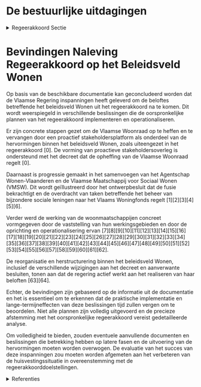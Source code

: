 # De bestuurlijke uitdagingen

<details>
        <summary>Regeerakkoord Sectie </summary>
        <p>4.2.5 De bestuurlijke uitdagingen De Vlaamse Woonraad wordt omgevormd tot een proactief stakeholdersoverleg. De relevante stakeholders worden in de voorbe-reiding van een dossier betrokken in functie van de eerste principiële goedkeuring. De Woonraad zelf wordt opgeheven en de formele adviesverplichting vervalt. Om het Woonbeleid nog beter vorm te geven en maximaal in te zetten op kennis-deling binnen het beleidsveld Wonen worden het agentschap Wonen-Vlaanderen en de Vlaamse Maatschappij voor Sociaal Wonen gefuseerd. Vlaanderen bestuurt en investeert, zonder extra lasten </p>
        </details> 

# Bevindingen Naleving Regeerakkoord op het Beleidsveld Wonen

Op basis van de beschikbare documentatie kan geconcludeerd worden dat de Vlaamse Regering inspanningen heeft geleverd om de beloftes betreffende het beleidsveld Wonen uit het regeerakkoord na te komen. Dit wordt weerspiegeld in verschillende beslissingen die de oorspronkelijke plannen van het regeerakkoord implementeren en operationaliseren. 

Er zijn concrete stappen gezet om de Vlaamse Woonraad op te heffen en te vervangen door een proactief stakeholdersplatform als onderdeel van de hervormingen binnen het beleidsveld Wonen, zoals uiteengezet in het regeerakkoord \[0\]. De vorming van proactieve stakeholdersoverleg is ondersteund met het decreet dat de opheffing van de Vlaamse Woonraad regelt \[0\].

Daarnaast is progressie gemaakt in het samenvoegen van het Agentschap Wonen-Vlaanderen en de Vlaamse Maatschappij voor Sociaal Wonen (VMSW). Dit wordt geïllustreerd door het ontwerpbesluit dat de fusie bekrachtigt en de overdracht van taken betreffende het beheer van bijzondere sociale leningen naar het Vlaams Woningfonds regelt \[1\]\[2\]\[3\]\[4\]\[5\]\[6\].

Verder werd de werking van de woonmaatschappijen concreet vormgegeven door de vaststelling van hun werkingsgebieden en door de oprichting en operationalisering ervan \[7\]\[8\]\[9\]\[10\]\[11\]\[12\]\[13\]\[14\]\[15\]\[16\]\[17\]\[18\]\[19\]\[20\]\[21\]\[22\]\[23\]\[24\]\[25\]\[26\]\[27\]\[28\]\[29\]\[30\]\[31\]\[32\]\[33\]\[34\]\[35\]\[36\]\[37\]\[38\]\[39\]\[40\]\[41\]\[42\]\[43\]\[44\]\[45\]\[46\]\[47\]\[48\]\[49\]\[50\]\[51\]\[52\]\[53\]\[54\]\[55\]\[56\]\[57\]\[58\]\[59\]\[60\]\[61\]\[62\].

De reorganisatie en herstructurering binnen het beleidsveld Wonen, inclusief de verschillende wijzigingen aan het decreet en aanverwante besluiten, tonen aan dat de regering actief werkt aan het realiseren van haar beloften \[63\]\[64\].

Echter, de bevindingen zijn gebaseerd op de informatie uit de documentatie en het is essentieel om te erkennen dat de praktische implementatie en lange-termijneffecten van deze beslissingen tijd zullen vergen om te beoordelen. Niet alle plannen zijn volledig uitgevoerd en de precieze afstemming met het oorspronkelijke regeerakkoord vereist gedetailleerde analyse. 

Om volledigheid te bieden, zouden eventuele aanvullende documenten en beslissingen die betrekking hebben op latere fasen en de uitvoering van de hervormingen moeten worden overwogen. De evaluatie van het succes van deze inspanningen zou moeten worden afgemeten aan het verbeteren van de huisvestingssituatie in overeenstemming met de regeerakkoorddoelstellingen.

<details>
        <summary> Referenties</summary>
        
**[\[0\]](https://beslissingenvlaamseregering.vlaanderen.be/?search=Decreet%20opheffing%20Vlaamse%20Woonraad&dateOption=select&startDate=2020-07-03T08%3A00%3A00Z&endDate=2020-07-03T08%3A00%3A00Z)** : **(2020-07-03)** Decreet opheffing Vlaamse Woonraad 

**[\[1\]](https://beslissingenvlaamseregering.vlaanderen.be/?search=Vlaams%20Woningfonds%3A%20voordracht%20leden%20raad%20van%20bestuur%20en%20vervanging%20regeringscommissarissen&dateOption=select&startDate=2023-06-16T08%3A00%3A00Z&endDate=2023-06-16T08%3A00%3A00Z)** : **(2023-06-16)** Vlaams Woningfonds: voordracht leden raad van bestuur en vervanging regeringscommissarissen 

**[\[2\]](https://beslissingenvlaamseregering.vlaanderen.be/?search=Herstructurering%20beleidsveld%20Wonen%3A%20voorontwerp%20van%20decreet&dateOption=select&startDate=2021-11-12T09%3A00%3A00Z&endDate=2021-11-12T09%3A00%3A00Z)** : **(2021-11-12)** Herstructurering beleidsveld Wonen: voorontwerp van decreet 

**[\[3\]](https://beslissingenvlaamseregering.vlaanderen.be/?search=Herstructurering%20beleidsveld%20Wonen%3A%20voorontwerp%20van%20decreet&dateOption=select&startDate=2022-01-14T09%3A00%3A00Z&endDate=2022-01-14T09%3A00%3A00Z)** : **(2022-01-14)** Herstructurering beleidsveld Wonen: voorontwerp van decreet 

**[\[4\]](https://beslissingenvlaamseregering.vlaanderen.be/?search=Herstructurering%20beleidsveld%20Wonen%3A%20ontwerpdecreet&dateOption=select&startDate=2022-03-18T09%3A00%3A00Z&endDate=2022-03-18T09%3A00%3A00Z)** : **(2022-03-18)** Herstructurering beleidsveld Wonen: ontwerpdecreet 

**[\[5\]](https://beslissingenvlaamseregering.vlaanderen.be/?search=Herstructurering%20beleidsveld%20Wonen%3A%20ontwerpdecreet&dateOption=select&startDate=2022-06-03T08%3A00%3A00Z&endDate=2022-06-03T08%3A00%3A00Z)** : **(2022-06-03)** Herstructurering beleidsveld Wonen: ontwerpdecreet 

**[\[6\]](https://beslissingenvlaamseregering.vlaanderen.be/?search=Overdracht%20personeelsleden%20Vlaamse%20Maatschappij%20voor%20Sociaal%20Wonen%20%28VMSW%29%20aan%20agentschap%20Wonen-Vlaanderen&dateOption=select&startDate=2022-12-16T09%3A00%3A00Z&endDate=2022-12-16T09%3A00%3A00Z)** : **(2022-12-16)** Overdracht personeelsleden Vlaamse Maatschappij voor Sociaal Wonen (VMSW) aan agentschap Wonen-Vlaanderen 

**[\[7\]](https://beslissingenvlaamseregering.vlaanderen.be/?search=Vaststellen%20werkingsgebieden%20woonmaatschappijen&dateOption=select&startDate=2022-02-04T09%3A00%3A00Z&endDate=2022-02-04T09%3A00%3A00Z)** : **(2022-02-04)** Vaststellen werkingsgebieden woonmaatschappijen 

**[\[8\]](https://beslissingenvlaamseregering.vlaanderen.be/?search=N-project%20%27Operationalisering%20Woonmaatschappijen%27%20bij%20het%20Agentschap%20Wonen%20in%20Vlaanderen&dateOption=select&startDate=2022-10-21T08%3A00%3A00Z&endDate=2022-10-21T08%3A00%3A00Z)** : **(2022-10-21)** N-project 'Operationalisering Woonmaatschappijen' bij het Agentschap Wonen in Vlaanderen 

**[\[9\]](https://beslissingenvlaamseregering.vlaanderen.be/?search=Herweging%20functie%20administrateur-generaal%20Agentschap%20Wonen%20in%20Vlaanderen&dateOption=select&startDate=2022-12-09T09%3A00%3A00Z&endDate=2022-12-09T09%3A00%3A00Z)** : **(2022-12-09)** Herweging functie administrateur-generaal Agentschap Wonen in Vlaanderen 

**[\[10\]](https://beslissingenvlaamseregering.vlaanderen.be/?search=Wijziging%20diverse%20besluiten%20rond%20woonbeleid&dateOption=select&startDate=2023-10-27T08%3A00%3A00Z&endDate=2023-10-27T08%3A00%3A00Z)** : **(2023-10-27)** Wijziging diverse besluiten rond woonbeleid 

**[\[11\]](https://beslissingenvlaamseregering.vlaanderen.be/?search=Raad%20van%20bestuur%20van%20de%20Vlaamse%20Maatschappij%20voor%20Sociaal%20Wonen%20%28VMSW%29%3A%20vervanging%20voorzitter%2C%20ondervoorzitter%2C%20leden%20en%20regeringscommissarissen&dateOption=select&startDate=2020-02-21T09%3A00%3A00Z&endDate=2020-02-21T09%3A00%3A00Z)** : **(2020-02-21)** Raad van bestuur van de Vlaamse Maatschappij voor Sociaal Wonen (VMSW): vervanging voorzitter, ondervoorzitter, leden en regeringscommissarissen 

**[\[12\]](https://beslissingenvlaamseregering.vlaanderen.be/?search=Uitvoeringsbesluit%20bij%20decreet%20met%20diverse%20maatregelen%20rond%20de%20herstructurering%20van%20het%20beleidsveld%20wonen%20&dateOption=select&startDate=2022-11-10T07%3A00%3A00Z&endDate=2022-11-10T07%3A00%3A00Z)** : **(2022-11-10)** Uitvoeringsbesluit bij decreet met diverse maatregelen rond de herstructurering van het beleidsveld wonen  

**[\[13\]](https://beslissingenvlaamseregering.vlaanderen.be/?search=Wijzigingsdecreet%20wonen%3A%20regelgevend%20kader%20woonmaatschappijen%20en%20geplande%20aanpassingen%20sociale%20huurstelsel&dateOption=select&startDate=2021-03-05T09%3A00%3A00Z&endDate=2021-03-05T09%3A00%3A00Z)** : **(2021-03-05)** Wijzigingsdecreet wonen: regelgevend kader woonmaatschappijen en geplande aanpassingen sociale huurstelsel 

**[\[14\]](https://beslissingenvlaamseregering.vlaanderen.be/?search=Wijziging%20decreten%20rond%20wonen%3A%20regelgevend%20kader%20woonmaatschappijen%20en%20aanpassingen%20sociale%20huurstelsel&dateOption=select&startDate=2020-12-18T09%3A00%3A00Z&endDate=2020-12-18T09%3A00%3A00Z)** : **(2020-12-18)** Wijziging decreten rond wonen: regelgevend kader woonmaatschappijen en aanpassingen sociale huurstelsel 

**[\[15\]](https://beslissingenvlaamseregering.vlaanderen.be/?search=Wijzigingsdecreet%20wonen%3A%20regelgevend%20kader%20woonmaatschappijen%20en%20geplande%20aanpassingen%20sociale%20huurstelsel&dateOption=select&startDate=2021-05-28T08%3A00%3A00Z&endDate=2021-05-28T08%3A00%3A00Z)** : **(2021-05-28)** Wijzigingsdecreet wonen: regelgevend kader woonmaatschappijen en geplande aanpassingen sociale huurstelsel 

**[\[16\]](https://beslissingenvlaamseregering.vlaanderen.be/?search=Wijziging%20decreten%20wonen&dateOption=select&startDate=2023-01-20T09%3A00%3A00Z&endDate=2023-01-20T09%3A00%3A00Z)** : **(2023-01-20)** Wijziging decreten wonen 

**[\[17\]](https://beslissingenvlaamseregering.vlaanderen.be/?search=Wijzigingsbesluit%20energieprestatie%20sociale%20huisvesting&dateOption=select&startDate=2020-04-30T08%3A00%3A00Z&endDate=2020-04-30T08%3A00%3A00Z)** : **(2020-04-30)** Wijzigingsbesluit energieprestatie sociale huisvesting 

**[\[18\]](https://beslissingenvlaamseregering.vlaanderen.be/?search=Wijziging%20besluit%20Vlaamse%20Codex%20Wonen%202021%20en%20oprichtingsbesluit%20Agentschap%20Wonen-Vlaanderen&dateOption=select&startDate=2022-10-14T08%3A00%3A00Z&endDate=2022-10-14T08%3A00%3A00Z)** : **(2022-10-14)** Wijziging besluit Vlaamse Codex Wonen 2021 en oprichtingsbesluit Agentschap Wonen-Vlaanderen 

**[\[19\]](https://beslissingenvlaamseregering.vlaanderen.be/?search=Wijzigingsbesluit%20energieprestatie%20sociale%20huisvesting&dateOption=select&startDate=2020-07-10T08%3A00%3A00Z&endDate=2020-07-10T08%3A00%3A00Z)** : **(2020-07-10)** Wijzigingsbesluit energieprestatie sociale huisvesting 

**[\[20\]](https://beslissingenvlaamseregering.vlaanderen.be/?search=Wijziging%20besluiten%20Wonen&dateOption=select&startDate=2023-07-07T09%3A00%3A00Z&endDate=2023-07-07T09%3A00%3A00Z)** : **(2023-07-07)** Wijziging besluiten Wonen 

**[\[21\]](https://beslissingenvlaamseregering.vlaanderen.be/?search=Technische%20wijzigingen%20inzake%20woningkwaliteit&dateOption=select&startDate=2022-06-10T08%3A00%3A00Z&endDate=2022-06-10T08%3A00%3A00Z)** : **(2022-06-10)** Technische wijzigingen inzake woningkwaliteit 

**[\[22\]](https://beslissingenvlaamseregering.vlaanderen.be/?search=Algemene%20vergadering%20en%20raad%20van%20bestuur%20van%20de%20vzw%20Sociale%20Dienst%20voor%20het%20Vlaamse%20overheidspersoneel%3A%20vervanging%20lid%20overheidsdelegatie&dateOption=select&startDate=2022-02-18T09%3A00%3A00Z&endDate=2022-02-18T09%3A00%3A00Z)** : **(2022-02-18)** Algemene vergadering en raad van bestuur van de vzw Sociale Dienst voor het Vlaamse overheidspersoneel: vervanging lid overheidsdelegatie 

**[\[23\]](https://beslissingenvlaamseregering.vlaanderen.be/?search=Vaste%20delegaties%20van%20de%20Vlaamse%20Regering%3A%20vertegenwoordiging%20in%20overleg-%20en%20onderhandelingsorganen&dateOption=select&startDate=2019-10-18T08%3A00%3A00Z&endDate=2019-10-18T08%3A00%3A00Z)** : **(2019-10-18)** Vaste delegaties van de Vlaamse Regering: vertegenwoordiging in overleg- en onderhandelingsorganen 

**[\[24\]](https://beslissingenvlaamseregering.vlaanderen.be/?search=Wijzigingsbesluit%20Vlaamse%20Codex%20Wonen%202021%20en%20oprichtingsbesluit%20Agentschap%20Wonen-Vlaanderen&dateOption=select&startDate=2022-07-15T08%3A00%3A00Z&endDate=2022-07-15T08%3A00%3A00Z)** : **(2022-07-15)** Wijzigingsbesluit Vlaamse Codex Wonen 2021 en oprichtingsbesluit Agentschap Wonen-Vlaanderen 

**[\[25\]](https://beslissingenvlaamseregering.vlaanderen.be/?search=Aangepaste%20vertegenwoordiging%20van%20de%20Vlaamse%20Regering%20in%20overleg-%20en%20onderhandelingsorganen&dateOption=select&startDate=2023-11-23T16%3A00%3A00Z&endDate=2023-11-23T16%3A00%3A00Z)** : **(2023-11-23)** Aangepaste vertegenwoordiging van de Vlaamse Regering in overleg- en onderhandelingsorganen 

**[\[26\]](https://beslissingenvlaamseregering.vlaanderen.be/?search=Oproep%20tot%20erkenning%20en%20financiering%20van%20een%20Steunpunt%20voor%20%0ABeleidsrelevant%20Onderzoek%20voor%20het%20thema%20Wonen%20%282021-2025%29&dateOption=select&startDate=2020-05-29T08%3A00%3A00Z&endDate=2020-05-29T08%3A00%3A00Z)** : **(2020-05-29)** Oproep tot erkenning en financiering van een Steunpunt voor 
Beleidsrelevant Onderzoek voor het thema Wonen (2021-2025) 

**[\[27\]](https://beslissingenvlaamseregering.vlaanderen.be/?search=Verhouding%20stemrechten%20tussen%20de%20in%20de%20werkingsgebieden%20voor%20woonmaatschappijen%20gelegen%20gemeenten%20en%20OCMW%E2%80%99s%3A%20wijzigingsbesluit&dateOption=select&startDate=2023-05-05T08%3A00%3A00Z&endDate=2023-05-05T08%3A00%3A00Z)** : **(2023-05-05)** Verhouding stemrechten tussen de in de werkingsgebieden voor woonmaatschappijen gelegen gemeenten en OCMW’s: wijzigingsbesluit 

**[\[28\]](https://beslissingenvlaamseregering.vlaanderen.be/?search=Vaststelling%20verhouding%20stemrechten%20woonmaatschappijen&dateOption=select&startDate=2022-07-15T08%3A00%3A00Z&endDate=2022-07-15T08%3A00%3A00Z)** : **(2022-07-15)** Vaststelling verhouding stemrechten woonmaatschappijen 

**[\[29\]](https://beslissingenvlaamseregering.vlaanderen.be/?search=Wijziging%20decreten%20wonen&dateOption=select&startDate=2022-10-14T08%3A00%3A00Z&endDate=2022-10-14T08%3A00%3A00Z)** : **(2022-10-14)** Wijziging decreten wonen 

**[\[30\]](https://beslissingenvlaamseregering.vlaanderen.be/?search=Classificatie%20van%20de%20functie%20van%20administrateur-generaal%20van%20het%20Agentschap%20Wonen%20in%20Vlaanderen%20na%20herweging&dateOption=select&startDate=2023-01-20T09%3A00%3A00Z&endDate=2023-01-20T09%3A00%3A00Z)** : **(2023-01-20)** Classificatie van de functie van administrateur-generaal van het Agentschap Wonen in Vlaanderen na herweging 

**[\[31\]](https://beslissingenvlaamseregering.vlaanderen.be/?search=Wijziging%20decreet%20lokaal%20bestuur%3A%20optimalisatie%20regelingen%20rond%20verzelfstandigings-%20en%20samenwerkingsvormen%20en%20inhoudelijke%20verbeteringen%20wat%20betreft%20de%20organisatie%20en%20werking&dateOption=select&startDate=2022-10-07T08%3A00%3A00Z&endDate=2022-10-07T08%3A00%3A00Z)** : **(2022-10-07)** Wijziging decreet lokaal bestuur: optimalisatie regelingen rond verzelfstandigings- en samenwerkingsvormen en inhoudelijke verbeteringen wat betreft de organisatie en werking 

**[\[32\]](https://beslissingenvlaamseregering.vlaanderen.be/?search=Sociaal%20ondernemerschap%20in%20de%20welzijnssector%3A%20groeipad&dateOption=select&startDate=2020-03-06T09%3A00%3A00Z&endDate=2020-03-06T09%3A00%3A00Z)** : **(2020-03-06)** Sociaal ondernemerschap in de welzijnssector: groeipad 

**[\[33\]](https://beslissingenvlaamseregering.vlaanderen.be/?search=Wijziging%20besluit%20Vlaamse%20Codex%20Wonen%3A%20bouwtechnische%20en%20conceptuele%20richtlijnen%20voor%20bouw%20en%20renovatie%20sociale%20huurwoningen&dateOption=select&startDate=2021-12-17T09%3A00%3A00Z&endDate=2021-12-17T09%3A00%3A00Z)** : **(2021-12-17)** Wijziging besluit Vlaamse Codex Wonen: bouwtechnische en conceptuele richtlijnen voor bouw en renovatie sociale huurwoningen 

**[\[34\]](https://beslissingenvlaamseregering.vlaanderen.be/?search=Wijzigingsdecreet%20regelgeving%20Vlaamse%20sociale%20bescherming%20%28VSB%29%3A%20integratie%20zorgsectoren&dateOption=select&startDate=2020-12-18T09%3A00%3A00Z&endDate=2020-12-18T09%3A00%3A00Z)** : **(2020-12-18)** Wijzigingsdecreet regelgeving Vlaamse sociale bescherming (VSB): integratie zorgsectoren 

**[\[35\]](https://beslissingenvlaamseregering.vlaanderen.be/?search=Raad%20van%20bestuur%20vzw%20Flanders%20DC%3A%20aanduiding%20vier%20bestuurders&dateOption=select&startDate=2023-03-17T09%3A00%3A00Z&endDate=2023-03-17T09%3A00%3A00Z)** : **(2023-03-17)** Raad van bestuur vzw Flanders DC: aanduiding vier bestuurders 

**[\[36\]](https://beslissingenvlaamseregering.vlaanderen.be/?search=Wijziging%20regelgeving%20in%20kader%20van%20Vlaamse%20sociale%20bescherming&dateOption=select&startDate=2020-10-30T09%3A00%3A00Z&endDate=2020-10-30T09%3A00%3A00Z)** : **(2020-10-30)** Wijziging regelgeving in kader van Vlaamse sociale bescherming 

**[\[37\]](https://beslissingenvlaamseregering.vlaanderen.be/?search=Wijziging%20decreten%20wonen&dateOption=select&startDate=2022-06-24T08%3A00%3A00Z&endDate=2022-06-24T08%3A00%3A00Z)** : **(2022-06-24)** Wijziging decreten wonen 

**[\[38\]](https://beslissingenvlaamseregering.vlaanderen.be/?search=Generieke%20besparingsmaatregel%20beleidsveld%20Wonen&dateOption=select&startDate=2019-12-20T09%3A00%3A00Z&endDate=2019-12-20T09%3A00%3A00Z)** : **(2019-12-20)** Generieke besparingsmaatregel beleidsveld Wonen 

**[\[39\]](https://beslissingenvlaamseregering.vlaanderen.be/?search=Generieke%20besparingsmaatregel%20beleidsveld%20Wonen&dateOption=select&startDate=2020-02-14T09%3A00%3A00Z&endDate=2020-02-14T09%3A00%3A00Z)** : **(2020-02-14)** Generieke besparingsmaatregel beleidsveld Wonen 

**[\[40\]]** : **(2020-01-31)**  

**[\[41\]](https://beslissingenvlaamseregering.vlaanderen.be/?search=Aanwijzing%20dienst%20belast%20met%20de%20operationalisering%20van%20de%20sociale%20kaart&dateOption=select&startDate=2019-11-29T09%3A00%3A00Z&endDate=2019-11-29T09%3A00%3A00Z)** : **(2019-11-29)** Aanwijzing dienst belast met de operationalisering van de sociale kaart 

**[\[42\]](https://beslissingenvlaamseregering.vlaanderen.be/?search=Erkenning%20woonmaatschappijen%20als%20kredietbemiddelaar%20van%20het%20Vlaams%20Woningfonds%20bij%20toekenning%20bijzondere%20sociale%20leningen&dateOption=select&startDate=2023-06-30T08%3A00%3A00Z&endDate=2023-06-30T08%3A00%3A00Z)** : **(2023-06-30)** Erkenning woonmaatschappijen als kredietbemiddelaar van het Vlaams Woningfonds bij toekenning bijzondere sociale leningen 

**[\[43\]](https://beslissingenvlaamseregering.vlaanderen.be/?search=Erkenning%20woonmaatschappijen%20als%20kredietbemiddelaar%20van%20het%20Vlaams%20Woningfonds%20bij%20toekenning%20bijzondere%20sociale%20leningen&dateOption=select&startDate=2023-08-31T08%3A00%3A00Z&endDate=2023-08-31T08%3A00%3A00Z)** : **(2023-08-31)** Erkenning woonmaatschappijen als kredietbemiddelaar van het Vlaams Woningfonds bij toekenning bijzondere sociale leningen 

**[\[44\]](https://beslissingenvlaamseregering.vlaanderen.be/?search=Regiovorming%20met%20intergemeentelijke%20en%20bovenlokale%20samenwerking&dateOption=select&startDate=2020-10-09T08%3A00%3A00Z&endDate=2020-10-09T08%3A00%3A00Z)** : **(2020-10-09)** Regiovorming met intergemeentelijke en bovenlokale samenwerking 

**[\[45\]](https://beslissingenvlaamseregering.vlaanderen.be/?search=Werkings-%20en%20investeringssubsidie%20Agentschap%20voor%20woon-%20en%20zorginfrastructuurbeleid%20voor%20Vlaams-Brabant%20voor%20ondersteuning%20Wonen%20in%20Eigen%20Streek&dateOption=select&startDate=2023-12-15T09%3A00%3A00Z&endDate=2023-12-15T09%3A00%3A00Z)** : **(2023-12-15)** Werkings- en investeringssubsidie Agentschap voor woon- en zorginfrastructuurbeleid voor Vlaams-Brabant voor ondersteuning Wonen in Eigen Streek 

**[\[46\]](https://beslissingenvlaamseregering.vlaanderen.be/?search=Algemene%20vergadering%20en%20raad%20van%20bestuur%20van%20de%20vzw%20Sociale%20Dienst%20voor%20het%20Vlaamse%20overheidspersoneel%3A%20vervanging%20lid%20van%20de%20overheidsdelegatie&dateOption=select&startDate=2022-11-18T09%3A00%3A00Z&endDate=2022-11-18T09%3A00%3A00Z)** : **(2022-11-18)** Algemene vergadering en raad van bestuur van de vzw Sociale Dienst voor het Vlaamse overheidspersoneel: vervanging lid van de overheidsdelegatie 

**[\[47\]](https://beslissingenvlaamseregering.vlaanderen.be/?search=Aanwijzing%20dienst%20belast%20met%20de%20operationalisering%20van%20de%20sociale%20kaart&dateOption=select&startDate=2020-01-24T09%3A00%3A00Z&endDate=2020-01-24T09%3A00%3A00Z)** : **(2020-01-24)** Aanwijzing dienst belast met de operationalisering van de sociale kaart 

**[\[48\]](https://beslissingenvlaamseregering.vlaanderen.be/?search=Vlaamse%20sociale%20bescherming%3A%20integratie%20initiatieven%20beschut%20wonen%2C%20multidisciplinaire%20begeleidingsequipes%20palliatieve%20verzorging%20en%20rolstoeladviesteams&dateOption=select&startDate=2023-07-14T08%3A00%3A00Z&endDate=2023-07-14T08%3A00%3A00Z)** : **(2023-07-14)** Vlaamse sociale bescherming: integratie initiatieven beschut wonen, multidisciplinaire begeleidingsequipes palliatieve verzorging en rolstoeladviesteams 

**[\[49\]](https://beslissingenvlaamseregering.vlaanderen.be/?search=Vlaamse%20Raad%20voor%20Welzijn%2C%20Volksgezondheid%20en%20Gezin%20%28WVG%29%3A%20vervanging%20lid%20sectorale%20kamer%20Gezin%20en%20Jongerenwelzijn&dateOption=select&startDate=2023-10-13T08%3A00%3A00Z&endDate=2023-10-13T08%3A00%3A00Z)** : **(2023-10-13)** Vlaamse Raad voor Welzijn, Volksgezondheid en Gezin (WVG): vervanging lid sectorale kamer Gezin en Jongerenwelzijn 

**[\[50\]](https://beslissingenvlaamseregering.vlaanderen.be/?search=Algemene%20vergadering%20en%20de%20raad%20van%20bestuur%20van%20de%20vzw%20Sociale%20Dienst%20voor%20het%20Vlaamse%20overheidspersoneel%3A%20vervanging%20lid%20van%20de%20overheidsdelegatie&dateOption=select&startDate=2022-06-17T09%3A00%3A00Z&endDate=2022-06-17T09%3A00%3A00Z)** : **(2022-06-17)** Algemene vergadering en de raad van bestuur van de vzw Sociale Dienst voor het Vlaamse overheidspersoneel: vervanging lid van de overheidsdelegatie 

**[\[51\]](https://beslissingenvlaamseregering.vlaanderen.be/?search=Wijziging%20besluit%20Vlaamse%20Codex%20Wonen%3A%20bouwtechnische%20en%20conceptuele%20richtlijnen%20voor%20bouw%20en%20renovatie%20sociale%20huurwoningen&dateOption=select&startDate=2022-02-11T09%3A00%3A00Z&endDate=2022-02-11T09%3A00%3A00Z)** : **(2022-02-11)** Wijziging besluit Vlaamse Codex Wonen: bouwtechnische en conceptuele richtlijnen voor bouw en renovatie sociale huurwoningen 

**[\[52\]](https://beslissingenvlaamseregering.vlaanderen.be/?search=Wijzigingsdecreet%20wonen%3A%20regelgevend%20kader%20woonmaatschappijen%20en%20geplande%20aanpassingen%20sociale%20huurstelsel&dateOption=select&startDate=2021-07-09T08%3A00%3A00Z&endDate=2021-07-09T08%3A00%3A00Z)** : **(2021-07-09)** Wijzigingsdecreet wonen: regelgevend kader woonmaatschappijen en geplande aanpassingen sociale huurstelsel 

**[\[53\]]** : **(2020-06-26)**  

**[\[54\]](https://beslissingenvlaamseregering.vlaanderen.be/?search=Raad%20van%20bestuur%20vzw%20Flanders%20DC%3A%20voordracht%20van%20vier%20onafhankelijke%20bestuurders&dateOption=select&startDate=2023-03-17T09%3A00%3A00Z&endDate=2023-03-17T09%3A00%3A00Z)** : **(2023-03-17)** Raad van bestuur vzw Flanders DC: voordracht van vier onafhankelijke bestuurders 

**[\[55\]](https://beslissingenvlaamseregering.vlaanderen.be/?search=Codificatie%20regelgeving%20Wonen%20in%20Vlaamse%20Codex%20Wonen&dateOption=select&startDate=2020-07-17T08%3A00%3A00Z&endDate=2020-07-17T08%3A00%3A00Z)** : **(2020-07-17)** Codificatie regelgeving Wonen in Vlaamse Codex Wonen 

**[\[56\]](https://beslissingenvlaamseregering.vlaanderen.be/?search=Wijziging%20decreten%20wonen&dateOption=select&startDate=2023-04-21T08%3A00%3A00Z&endDate=2023-04-21T08%3A00%3A00Z)** : **(2023-04-21)** Wijziging decreten wonen 

**[\[57\]](https://beslissingenvlaamseregering.vlaanderen.be/?search=Vlaamse%20sociale%20bescherming%20%28VSB%29%3A%20wijziging%20regelgeving&dateOption=select&startDate=2021-09-24T08%3A00%3A00Z&endDate=2021-09-24T08%3A00%3A00Z)** : **(2021-09-24)** Vlaamse sociale bescherming (VSB): wijziging regelgeving 

**[\[58\]](https://beslissingenvlaamseregering.vlaanderen.be/?search=Vlaamse%20Raad%20voor%20Welzijn%2C%20Volksgezondheid%20en%20Gezin%20%28WVG%29%3A%20vervanging%20leden&dateOption=select&startDate=2023-12-08T09%3A00%3A00Z&endDate=2023-12-08T09%3A00%3A00Z)** : **(2023-12-08)** Vlaamse Raad voor Welzijn, Volksgezondheid en Gezin (WVG): vervanging leden 

**[\[59\]](https://beslissingenvlaamseregering.vlaanderen.be/?search=Wijziging%20decreet%20lokaal%20bestuur%3A%20optimalisatie%20regelingen%20rond%20verzelfstandigings-%20en%20samenwerkingsvormen%20en%20inhoudelijke%20verbeteringen%20wat%20betreft%20de%20organisatie%20en%20werking&dateOption=select&startDate=2022-07-08T08%3A00%3A00Z&endDate=2022-07-08T08%3A00%3A00Z)** : **(2022-07-08)** Wijziging decreet lokaal bestuur: optimalisatie regelingen rond verzelfstandigings- en samenwerkingsvormen en inhoudelijke verbeteringen wat betreft de organisatie en werking 

**[\[60\]](https://beslissingenvlaamseregering.vlaanderen.be/?search=Codificatie%20regelgeving%20Wonen%20in%20Vlaamse%20Codex%20Wonen&dateOption=select&startDate=2020-04-24T08%3A00%3A00Z&endDate=2020-04-24T08%3A00%3A00Z)** : **(2020-04-24)** Codificatie regelgeving Wonen in Vlaamse Codex Wonen 

**[\[61\]](https://beslissingenvlaamseregering.vlaanderen.be/?search=Samenstelling%20stuurgroep%20Vlaamse%20Brede%20Heroverweging&dateOption=select&startDate=2021-01-22T09%3A00%3A00Z&endDate=2021-01-22T09%3A00%3A00Z)** : **(2021-01-22)** Samenstelling stuurgroep Vlaamse Brede Heroverweging 

**[\[62\]](https://beslissingenvlaamseregering.vlaanderen.be/?search=Hervorming%20dienst%20vastgoedtransacties%3A%20wijziging%20diverse%20besluiten%20&dateOption=select&startDate=2022-12-02T09%3A00%3A00Z&endDate=2022-12-02T09%3A00%3A00Z)** : **(2022-12-02)** Hervorming dienst vastgoedtransacties: wijziging diverse besluiten  

**[\[63\]](https://beslissingenvlaamseregering.vlaanderen.be/?search=Wijziging%20diverse%20besluiten%20rond%20woonbeleid&dateOption=select&startDate=2023-12-08T09%3A00%3A00Z&endDate=2023-12-08T09%3A00%3A00Z)** : **(2023-12-08)** Wijziging diverse besluiten rond woonbeleid 

**[\[64\]](https://beslissingenvlaamseregering.vlaanderen.be/?search=Uitwerking%20regelgevend%20kader%20woonmaatschappijen%20en%20invoeren%20herinvesteringsverplichting%3A%20wijzigingsbesluit&dateOption=select&startDate=2021-12-17T09%3A00%3A00Z&endDate=2021-12-17T09%3A00%3A00Z)** : **(2021-12-17)** Uitwerking regelgevend kader woonmaatschappijen en invoeren herinvesteringsverplichting: wijzigingsbesluit 
        </details> 

